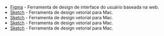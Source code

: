 



- [Figma](https://www.figma.com/) - Ferramenta de design de interface do usuário baseada na web.
- [Sketch](https://www.sketch.com/) - Ferramenta de design vetorial para Mac.
- [Sketch](https://www.sketch.com/) - Ferramenta de design vetorial para Mac.
- [Sketch](https://www.smmcm.com/) - Ferramenta de design vetorial para Mac.
- [Sketch](https://www.heroicas.com.br/) - Ferramenta de design vetorial para Mac.